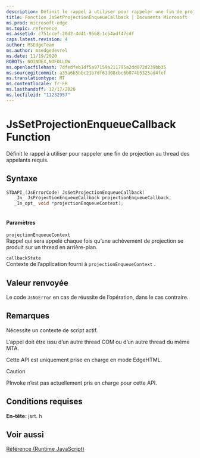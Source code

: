 ```yaml
---
description: Définit le rappel à utiliser pour rappeler une fin de projection au thread des appelants requis.
title: Fonction JsSetProjectionEnqueueCallback | Documents Microsoft
ms.prod: microsoft-edge
ms.topic: reference
ms.assetid: c751ccef-20d2-4d41-9568-1c54adf47cdf
caps.latest.revision: 4
author: MSEdgeTeam
ms.author: msedgedevrel
ms.date: 11/19/2020
ROBOTS: NOINDEX,NOFOLLOW
ms.openlocfilehash: 7dfedfeb1df5a97159a211795a2dd072d239bb35
ms.sourcegitcommit: a35a6b5bbc21b7df61d08cbc6b074b5325ad4fef
ms.translationtype: MT
ms.contentlocale: fr-FR
ms.lasthandoff: 12/17/2020
ms.locfileid: "11232957"
---
```

# JsSetProjectionEnqueueCallback Function

Définit le rappel à utiliser pour rappeler une fin de projection au thread des appelants requis.  
  
## Syntaxe  
  
```cpp  
STDAPI_(JsErrorCode) JsSetProjectionEnqueueCallback(  
   _In_ JsProjectionEnqueueCallback projectionEnqueueCallback,  
   _In_opt_ void *projectionEnqueueContext);  
  
```  
  
#### Paramètres  
 `projectionEnqueueContext`  
 Rappel qui sera appelé chaque fois qu’une achèvement de projection se produit sur un thread en arrière-plan.  
  
 `callbackState`  
 Contexte de l’application fourni à `projectionEnqueueContext` .  
  
## Valeur renvoyée  
 Le code `JsNoError` en cas de réussite de l’opération, dans le cas contraire.  
  
## Remarques  
 Nécessite un contexte de script actif.  
  
 L’appel doit être issu d’un autre thread COM ou d’un autre thread du même MTA.  
  
 Cette API est uniquement prise en charge en mode EdgeHTML.  
  
> [!CAUTION]
>  PInvoke n’est pas actuellement pris en charge pour cette API.  
  
## Conditions requises  
 **En-tête:** jsrt. h  
  
## Voir aussi  
 [Référence (Runtime JavaScript)](../chakra-hosting/reference-javascript-runtime.md)
